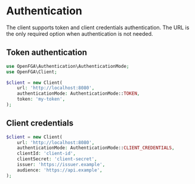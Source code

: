 # Authentication

The client supports token and client credentials authentication. The URL is the only required option when authentication is not needed.

## Token authentication

```php
use OpenFGA\Authentication\AuthenticationMode;
use OpenFGA\Client;

$client = new Client(
    url: 'http://localhost:8080',
    authenticationMode: AuthenticationMode::TOKEN,
    token: 'my-token',
);
```

## Client credentials

```php
$client = new Client(
    url: 'http://localhost:8080',
    authenticationMode: AuthenticationMode::CLIENT_CREDENTIALS,
    clientId: 'client-id',
    clientSecret: 'client-secret',
    issuer: 'https://issuer.example',
    audience: 'https://api.example',
);
```
